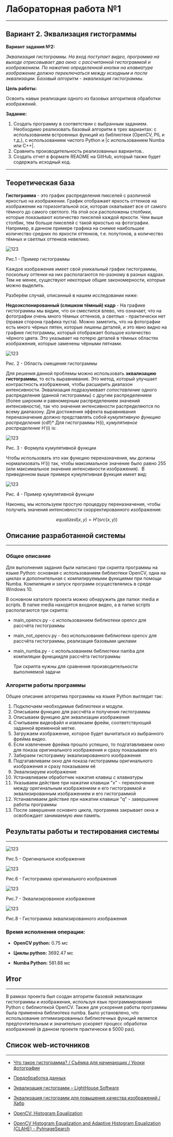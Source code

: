 # Лабораторная работа №1

---

## Вариант 2. Эквализация гистограммы

**Вариант задания №2:**

*Эквализация гистограммы. На вход поступает видео, программа на 
выходе отрисовывает два окна: с рассчитанной гистограммой и 
изображением. По нажатию определенной кнопки на клавиатуре 
изображение должно переключаться между исходным и после 
эквализации. Базовый алгоритм - эквализация гистограммы.*

**Цель работы:**

Освоить навык реализации одного из базовых алгоритмов обработки изображений.

**Задание:**

1. Создать программу в соответствии с выбранным заданием. Необходимо реализовать базовый алгоритм в трех вариантах: с использованием встроенных функций из библиотеки (OpenCV, PIL и т.д.), с использованием чистого Python и |с использованием Numba или C++|.
2. Сравнить производительность реализованных вариантов..
3. Создать отчет в формате README на GitHub, который также будет содержать исходный код.

---

## Теоретическая база

**Гистограмма** - это график распределения пикселей с различной яркостью на изображении. График отображает яркость оттенков на изображении на горизонтальной оси, которая охватывает все от самого тёмного до самого светлого. На этой оси расположены столбики, которые показывают количество пикселей каждой яркости. Чем выше столбик, тем больше пикселей с такой яркостью на фотографии. Например, в данном примере графика на снимке наибольшее количество средних по яркости оттенков, т.е. полутонов, а количество тёмных и светлых оттенков невелико.



![123](./img/simple_hist.jpg)

Рис.1 - Пример гистограммы



Каждое изображение имеет свой уникальный график гистограммы, поскольку оттенки на них располагаются по-разному в разных кадрах. Тем не менее, существуют некоторые общие закономерности, которые можно выделить.

Разберём случай, описанный в нашем исследовании ниже:

**Недоэкспонированный (слишком тёмный) кадр** - На графике гистограммы мы видим, что он сместился влево, что означает, что на фотографии очень много тёмных оттенков, а светлых - практически нет (правая сторона графика пуста). Можно заметить, что на фотографии есть много чёрных пятен, которые лишены деталей, и это явно видно на графике гистограммы, который отображает большое количество чёрного цвета. Это указывает на потерю деталей в тёмных областях изображения, которые заменены чёрными пятнами.

![123 ](./img/hist_part_1.jpg)

Рис. 2 - Область смещения гистограммы



Для решения данной проблемы можно использовать **эквализацию гистограммы**, то есть выравнивание. Это метод, который улучшает контрастность изображения, чтобы расширить диапазон интенсивности. Эквализация подразумевает *сопоставление* одного распределения (данной гистограммы) с другим распределением (более широким и равномерным распределением значений интенсивности), так что значения интенсивности распределяются по всему диапазону. Для достижения эффекта выравнивания переназначение должно представлять собой *кумулятивную функцию распределения* (cdf)* Для гистограммы H(i), *кумулятивное распределение* H′(i) is:



![123](./img/formul.JPG)

Рис. 3 - Формула кумулятивной функции

Чтобы использовать это как функцию переназначения, мы должны нормализовать H′(i) так, чтобы максимальное значение было равно 255 (или максимальное значение интенсивности изображения).  В приведенном выше примере кумулятивная функция имеет вид:



![123](./img/simple_cumulative.jpg)

Рис. 4 - Пример кумулятивной функции

Наконец, мы используем простую процедуру переназначения, чтобы получить значения интенсивности скорректированного изображения:

$$
equalized(x,y)=H′(src(x,y))
$$



## Описание разработанной системы

---

### Общее описание

Для выполнения задания были написано три скрипта программы на языке Python: основная с использованием библиотеки OpenCV, одна на циклах и дополнительная с компилируемыми функциями при помощи Numba. Компиляция и запуск программ осуществлялись в среде Windows 10.

В основном каталоге проекта можно обнаружить две папки: media и scripts. В папке media находятся входное видео, а в папке scripts располагаются три скрипта:

- main_opencv.py - с использованием библиотеки opencv для рассчёта гистограммы

- main_not_opencv.py - без использования библиотеки opencv для рассчёта гистограммы, реализация базовыми циклами

- main_numba.py - с использованием библиотеки namba для компиляции функциидля рассчёта гистограммы
  
  Три скрипта нужны для сравнения производительности выполняемой задачи

### Алгоритм работы программы

Общее описание алгоритма программы на языке Python выглядит так:

1. Подключаем необходимые библиотеки и модули.
2. Описываем функцию для рассчёта и получения гистограммы
3. Описываем функцию для эквализации изображения
4. Считываем видеофайл и извлекаем фрейм, соответствующий заданной временной метке.
5. Загружаем изображение, которое будет вычитаться из выбранного фрейма видео.
6. Если извлечение фрейма прошло успешно, то подгатавливаем окно для показа оригинального изображения и сразу показываем его
7. Забираем гистограмму эквализированного изображения
8. Подгатавливаем окно для показа гистограммы оригинального изображения и сразу показываем её
9. Эквализируем изображение
10. Устанавливаем обработчик нажатия клавиш с клавиатуры
11. Указываем действие при нажатии клавиши "x" - переключение между оригинальным изображением и его гистограммой и эквализированным изображением и его гистограммой
12. Устанавливаем действие при нажатии клавиши "q" - завершение работы программы
13. После завершения основнго цикла, программа закрывает окна и освобождает занимаемую ими память.

## Результаты работы и тестирования системы

---



![123](./img/Scr1.JPG)

Рис.5 - Оригинальное изображение



![123](./img/Scr2.JPG)

Рис.6 - Гистограмма оригинального изображения



![123](./img/Scr3.JPG)

Рис.7 - Эквализированное изображение



![123](./img/Scr4.JPG)

Рис.8 - Гистограмма эквализированного изображения



### Время исполнения операции:

- **OpenCV python:** 0.75 мс

- **Циклы python:** 3692.47 мс

- **Numba Python:** 581.88 мс

## 

## Итог

---

В рамках проекта был создан алгоритм базовой эквализации гистограммы и изображения, используя язык программирования Python с библиотекой OpenCV. Также для ускорения работы программы была применена библиотека numba. Было установлено, что использование оптимизированных библиотечных функций является предпочтительным и значительно ускоряет процесс обработки изображений (в данном проекте практически в 5000 раз).



## Список web-источников

---

- [Что такое гистограмма? / Съёмка для начинающих / Уроки фотографии](https://prophotos.ru/lessons/17582-chto-takoe-gistogramma-uchimsya-chitat-gistogrammu-izobrazheniya)

- [Предобработка данных](http://cs.mipt.ru/advanced_python/lessons/lab27.html)

- [Эквализация гистограмм &ndash; LightHouse Software](https://lhs-blog.info/programming/dlang/ekvalizacziya-gistogramm/)

- [Эквализация гистограмм для повышения качества изображений / Хабр](https://habr.com/ru/post/244507/)

- [OpenCV: Histogram Equalization](https://docs.opencv.org/3.4/d4/d1b/tutorial_histogram_equalization.html)

- [OpenCV Histogram Equalization and Adaptive Histogram Equalization (CLAHE) - PyImageSearch](https://pyimagesearch.com/2021/02/01/opencv-histogram-equalization-and-adaptive-histogram-equalization-clahe/)
